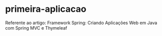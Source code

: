 # primeira-aplicacao
Referente ao artigo: Framework Spring: Criando Aplicações Web em Java com Spring MVC e Thymeleaf
